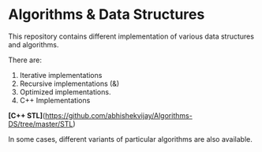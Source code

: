 # Algorithms & Data Structures

This repository contains different implementation of various data structures and algorithms.

There are:
1. Iterative implementations
2. Recursive implementations (&)
3. Optimized implementations.
4. C++ Implementations

**[C++ STL]**(https://github.com/abhishekvijay/Algorithms-DS/tree/master/STL)

In some cases, different variants of particular algorithms are also available.


